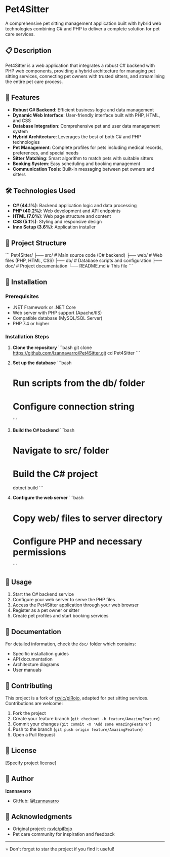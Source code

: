 # Pet4Sitter

A comprehensive pet sitting management application built with hybrid web technologies combining C# and PHP to deliver a complete solution for pet care services.

## 📋 Description

Pet4Sitter is a web application that integrates a robust C# backend with PHP web components, providing a hybrid architecture for managing pet sitting services, connecting pet owners with trusted sitters, and streamlining the entire pet care process.

## 🚀 Features

- **Robust C# Backend**: Efficient business logic and data management
- **Dynamic Web Interface**: User-friendly interface built with PHP, HTML, and CSS
- **Database Integration**: Comprehensive pet and user data management system
- **Hybrid Architecture**: Leverages the best of both C# and PHP technologies
- **Pet Management**: Complete profiles for pets including medical records, preferences, and special needs
- **Sitter Matching**: Smart algorithm to match pets with suitable sitters
- **Booking System**: Easy scheduling and booking management
- **Communication Tools**: Built-in messaging between pet owners and sitters

## 🛠️ Technologies Used

- **C# (44.1%)**: Backend application logic and data processing
- **PHP (40.2%)**: Web development and API endpoints
- **HTML (7.0%)**: Web page structure and content
- **CSS (5.1%)**: Styling and responsive design
- **Inno Setup (3.6%)**: Application installer

## 📁 Project Structure

\`\`\`
Pet4Sitter/
├── src/          # Main source code (C# backend)
├── web/          # Web files (PHP, HTML, CSS)
├── db/           # Database scripts and configuration
├── doc/          # Project documentation
└── README.md     # This file
\`\`\`

## 🔧 Installation

### Prerequisites

- .NET Framework or .NET Core
- Web server with PHP support (Apache/IIS)
- Compatible database (MySQL/SQL Server)
- PHP 7.4 or higher

### Installation Steps

1. **Clone the repository**
   \`\`\`bash
   git clone https://github.com/Izannavarro/Pet4Sitter.git
   cd Pet4Sitter
   \`\`\`

2. **Set up the database**
   \`\`\`bash
   # Run scripts from the db/ folder
   # Configure connection string
   \`\`\`

3. **Build the C# backend**
   \`\`\`bash
   # Navigate to src/ folder
   # Build the C# project
   dotnet build
   \`\`\`

4. **Configure the web server**
   \`\`\`bash
   # Copy web/ files to server directory
   # Configure PHP and necessary permissions
   \`\`\`

## 🚀 Usage

1. Start the C# backend service
2. Configure your web server to serve the PHP files
3. Access the Pet4Sitter application through your web browser
4. Register as a pet owner or sitter
5. Create pet profiles and start booking services

## 📖 Documentation

For detailed information, check the `doc/` folder which contains:
- Specific installation guides
- API documentation
- Architecture diagrams
- User manuals

## 🤝 Contributing

This project is a fork of [rxvlc/piRojo](https://github.com/rxvlc/piRojo), adapted for pet sitting services. Contributions are welcome:

1. Fork the project
2. Create your feature branch (`git checkout -b feature/AmazingFeature`)
3. Commit your changes (`git commit -m 'Add some AmazingFeature'`)
4. Push to the branch (`git push origin feature/AmazingFeature`)
5. Open a Pull Request

## 📝 License

[Specify project license]

## 👤 Author

**Izannavarro**
- GitHub: [@Izannavarro](https://github.com/Izannavarro)

## 🙏 Acknowledgments

- Original project: [rxvlc/piRojo](https://github.com/rxvlc/piRojo)
- Pet care community for inspiration and feedback

---

⭐ Don't forget to star the project if you find it useful!

